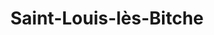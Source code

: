 ---
title: Saint-Louis-lès-Bitche
url: /saint-louis-les-bitche/
latitude: 48.988
longitude: 7.353
---